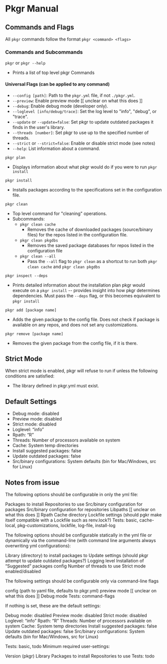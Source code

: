 # Pkgr Manual

## Commands and Flags
All `pkgr` commands follow the format `pkgr <command> <flags>`

### Commands and Subcommands
`pkgr` or `pkgr --help`
* Prints a list of top level pkgr Commands

#### Universal Flags (can be applied to any command)
* `--config [path]`: Path to the `pkgr.yml` file, if not `./pkgr.yml`.
* `--preview`: Enable preview mode [[ unclear on what this does ]]
* `--debug`: Enable debug mode (developer only).
* `--loglevel [info/debug/trace]`: Set the log level to "info", "debug", or "trace".
* `--update` or `--update=false`: Set pkgr to update outdated packages it finds in the user's library.
* `--threads [number]`: Set pkgr to use up to the specified number of threads.
* `--strict` or `--strict=false`: Enable or disable strict mode (see notes)
* `--help`: List information about a command.

`pkgr plan`
- Displays information about what pkgr would do if you were to run `pkgr install`

`pkgr install`
- Installs packages according to the specifications set in the configuration file.

`pkgr clean`
- Top level command for "cleaning" operations.
- Subcommands:
  - `pkgr clean cache`
    - Removes the cache of downloaded packages (source/binary files) for the repos listed in the configuration file.
  - `pkgr clean pkgdbs`
    - Removes the saved package databases for repos listed in the configuration file
  - `pkgr clean --all`
    - Pass the `--all` flag to `pkgr clean` as a shortcut to run both `pkgr clean cache` and `pkgr clean pkgdbs`

`pkgr inspect --deps`
- Prints detailed information about the installation plan pkgr would execute on a `pkgr install` -- provides insight into how pkgr determines dependencies. Must pass the `--deps` flag, or this becomes equivalent to `pkgr install`

`pkgr add [package name]`
- Adds the given package to the config file. Does not check if package is available on any repos, and does not set any customizations.

`pkgr remove [package name]`
- Removes the given package from the config file, if it is there.

## Strict Mode
When strict mode is enabled, pkgr will refuse to run if unless the following conditions are satisfied:
* The library defined in pkgr.yml must exist.

## Default Settings
* Debug mode: disabled
* Preview mode: disabled
* Strict mode: disabled
* Loglevel: “info”
* Rpath: “R”
* Threads: Number of processors available on system
* Cache: System temp directories
* Install suggested packages: false
* Update outdated packages: false
* Src/binary configurations: System defaults (bin for Mac/Windows, src for Linux)






## Notes from issue
The following options should be configurable in only the yml file:

Packages to install
Repositories to use
Src/binary configuration for packages
Src/binary configuration for repositories
Libpaths [[ unclear on what this does ]]
Rpath
Cache directory
Lockfile settings (should pgkr make itself compatible with a Lockfile such as renv.lock?)
Tests:
basic, cache-local, pkg-customizations, lockfile, log-file, install-log

The following options should be configurable statically in the yml file or dynamically via the command-line (with command line arguments always overwriting yml configurations):

Library (directory) to install packages to
Update settings (should pkgr attempt to update outdated packages?)
Logging level
Installation of “Suggested” packages config
Number of threads to use
Strict mode enabled/disabled

The following settings should be configurable only via command-line flags

config (path to yaml file, defaults to pkgr.yml)
preview mode [[ unclear on what this does ]]
Debug mode
Tests:
command-flags


If nothing is set, these are the default settings:

Debug mode: disabled
Preview mode: disabled
Strict mode: disabled
Loglevel: “info”
Rpath: “R”
Threads: Number of processors available on system
Cache: System temp directories
Install suggested packages: false
Update outdated packages: false
Src/binary configurations: System defaults (bin for Mac/Windows, src for Linux)

Tests:
basic, todo
Minimum required user-settings:

Version (pkgr)
Library
Packages to install
Repositories to use
Tests:
todo

